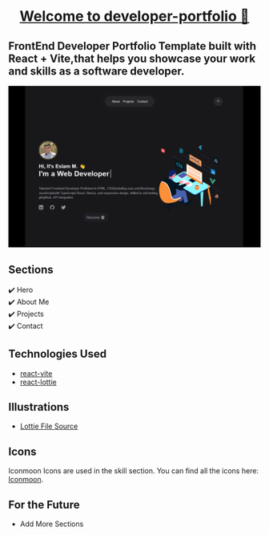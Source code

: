 <a href="https://eslam-m.vercel.app/" target="_blank"><h1 align="center">Welcome to developer-portfolio 👋</h1></a>



## FrontEnd Developer Portfolio Template built with React + Vite,that helps you showcase your work and skills as a software developer.

<p align="center">
  <kbd>
    <img src="./preview.png"></img>
  </kbd>
</p>


## Sections

✔️ Hero\
✔️ About Me\
✔️ Projects\
✔️ Contact

## Technologies Used

- [react-vite](https://vitejs.dev/guide/)
- [react-lottie](https://www.npmjs.com/package/react-lottie)



## Illustrations

- [Lottie File Source](https://lottiefiles.com)

## Icons

Iconmoon Icons are used in the skill section. You can find all the icons here: [Iconmoon](https://icomoon.io).

## For the Future

- Add More Sections